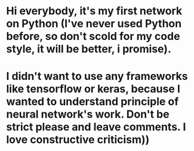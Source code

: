 # Hi everybody, it's my  first network on Python (I've never used Python before, so don't scold for my code style, it will be better, i promise).
# I didn't want to use any frameworks like tensorflow or keras, because I wanted to understand principle of neural network's work. Don't be strict please and leave comments. I love constructive criticism))
